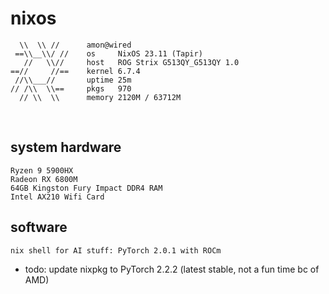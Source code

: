 # nixos

```
  \\  \\ //      amon@wired
 ==\\__\\/ //    os     NixOS 23.11 (Tapir)
   //   \\//     host   ROG Strix G513QY_G513QY 1.0
==//     //==    kernel 6.7.4
 //\\___//       uptime 25m
// /\\  \\==     pkgs   970
  // \\  \\      memory 2120M / 63712M
```

<br>

## system hardware
`Ryzen 9 5900HX` <br>
`Radeon RX 6800M` <br>
`64GB Kingston Fury Impact DDR4 RAM` <br>
`Intel AX210 Wifi Card`


## software
`nix shell for AI stuff: PyTorch 2.0.1 with ROCm`   
- todo: update nixpkg to PyTorch 2.2.2 (latest stable, not a fun time bc of AMD)
